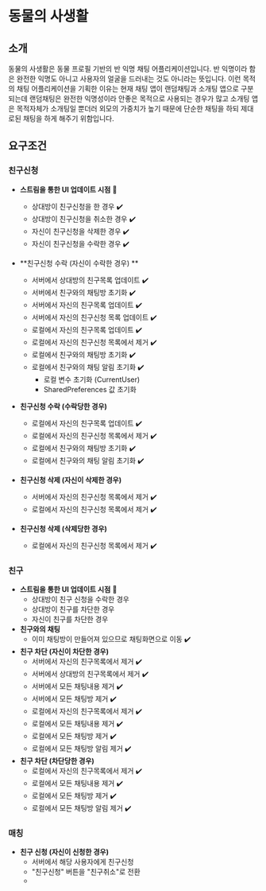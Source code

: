 # 동물의 사생활

## 소개

동물의 사생활은 동물 프로필 기반의 반 익명 채팅 어플리케이션입니다. 반 익명이라 함은 완전한 익명도 아니고 사용자의 얼굴을 드러내는 것도 아니라는 뜻입니다. 이런 목적의 채팅 어플리케이션을 기획한 이유는 현재 채팅 앱이 랜덤채팅과 소개팅 앱으로 구분되는데 랜덤채팅은 완전한 익명성이라 안좋은 목적으로 사용되는 경우가 많고 소개팅 앱은 목적자체가 소개팅일 뿐더러 외모의 가중치가 높기 때문에 단순한 채팅을 하되 제대로된 채팅을 하게 해주기 위함입니다.

## 요구조건

### 친구신청

* **스트림을 통한 UI 업데이트 시점** :iphone:
  * 상대방이 친구신청을 한 경우 :heavy_check_mark:
  * 상대방이 친구신청을 취소한 경우 :heavy_check_mark:
  * 자신이 친구신청을 삭제한 경우 :heavy_check_mark:
  * 자신이 친구신청을 수락한 경우 :heavy_check_mark:

* **친구신청 수락 (자신이 수락한 경우) **
  * 서버에서 상대방의 친구목록 업데이트 :heavy_check_mark:
  * 서버에서 친구와의 채팅방 초기화 :heavy_check_mark:
  * 서버에서 자신의 친구목록 업데이트 :heavy_check_mark:
  * 서버에서 자신의 친구신청 목록 업데이트 :heavy_check_mark:
  * 로컬에서 자신의 친구목록 업데이트 :heavy_check_mark:
  * 로컬에서 자신의 친구신청 목록에서 제거 :heavy_check_mark:
  * 로컬에서 친구와의 채팅방 초기화 :heavy_check_mark:
  * 로컬에서 친구와의 채팅 알림 초기화 :heavy_check_mark:
    * 로컬 변수 초기화 (CurrentUser)
    * SharedPreferences 값 초기화
* **친구신청 수락 (수락당한 경우)**
  * 로컬에서 자신의 친구목록 업데이트 ✔️
  * 로컬에서 자신의 친구신청 목록에서 제거 ✔️
  * 로컬에서 친구와의 채팅방 초기화 ✔️
  * 로컬에서 친구와의 채팅 알림 초기화 ✔️
* **친구신청 삭제 (자신이 삭제한 경우)**
  * 서버에서 자신의 친구신청 목록에서 제거 :heavy_check_mark:
  * 로컬에서 자신의 친구신청 목록에서 제거 :heavy_check_mark:
* **친구신청 삭제 (삭제당한 경우)**
  * 로컬에서 자신의 친구신청 목록에서 제거 :heavy_check_mark:

### 친구

* **스트림을 통한 UI 업데이트 시점** 📱
  * 상대방이 친구 신청을 수락한 경우
  * 상대방이 친구를 차단한 경우
  * 자신이 친구를 차단한 경우
* **친구와의 채팅**
  * 이미 채팅방이 만들어져 있으므로 채팅화면으로 이동 :heavy_check_mark:
* **친구 차단 (자신이 차단한 경우)**
  * 서버에서 자신의 친구목록에서 제거 :heavy_check_mark:
  * 서버에서 상대방의 친구목록에서 제거 :heavy_check_mark:
  * 서버에서 모든 채팅내용 제거 :heavy_check_mark:
  * 서버에서 모든 채팅방 제거 :heavy_check_mark:
  * 로컬에서 자신의 친구목록에서 제거 :heavy_check_mark:
  * 로컬에서 모든 채팅내용 제거 :heavy_check_mark:
  * 로컬에서 모든 채팅방 제거 :heavy_check_mark:
  * 로컬에서 모든 채팅방 알림 제거 :heavy_check_mark:
* **친구 차단 (차단당한 경우)**
  * 로컬에서 자신의 친구목록에서 제거 :heavy_check_mark:
  * 로컬에서 모든 채팅내용 제거 :heavy_check_mark:
  * 로컬에서 모든 채팅방 제거 :heavy_check_mark:
  * 로컬에서 모든 채팅방 알림 제거 :heavy_check_mark:

### 매칭

* **친구 신청 (자신이 신청한 경우)**
  * 서버에서 해당 사용자에게 친구신청
  * "친구신청" 버튼을 "친구취소"로 전환
  * 